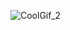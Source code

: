 
![CoolGif_2](https://github.com/nathanmorrow123/2P1E/assets/19763828/cf064305-c42c-4121-b564-8de2734c260d)
